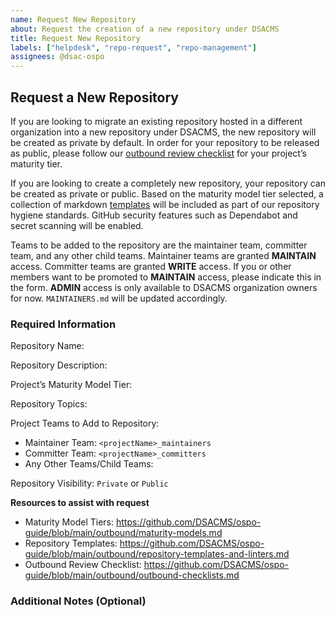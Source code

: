 ```yaml
---
name: Request New Repository
about: Request the creation of a new repository under DSACMS
title: Request New Repository
labels: ["helpdesk", "repo-request", "repo-management"]
assignees: @dsac-ospo
---
```


## Request a New Repository

If you are looking to migrate an existing repository hosted in a different organization into a new repository under DSACMS, the new repository will be created as private by default. In order for your repository to be released as public, please follow our [outbound review checklist](https://github.com/DSACMS/ospo-guide/blob/main/outbound/outbound-checklists.md) for your project’s maturity tier.

If you are looking to create a completely new repository, your repository can be created as private or public. Based on the maturity model tier selected, a collection of markdown [templates](https://github.com/DSACMS/ospo-guide/blob/main/outbound/repository-templates-and-linters.md) will be included as part of our repository hygiene standards. GitHub security features such as Dependabot and secret scanning will be enabled.

Teams to be added to the repository are the maintainer team, committer team, and any other child teams. Maintainer teams are granted **MAINTAIN** access. Committer teams are granted **WRITE** access. If you or other members want to be promoted to **MAINTAIN** access, please indicate this in the form. **ADMIN** access is only available to DSACMS organization owners for now. `MAINTAINERS.md` will be updated accordingly.

### Required Information

Repository Name: <!-- Provide the desired repository name -->

Repository Description: <!-- Provide a short description of the repository -->

Project’s Maturity Model Tier: <!-- Specify the maturity tier -->

Repository Topics: <!-- List relevant topics for discoverability -->

Project Teams to Add to Repository:

- Maintainer Team: `<projectName>_maintainers`
- Committer Team: `<projectName>_committers`
- Any Other Teams/Child Teams: <!-- List additional teams if needed -->

Repository Visibility: `Private` or `Public`

<!-- For public repositories, please provide assessment of benefits and risks of selecting this visibility.-->

**Resources to assist with request**

- Maturity Model Tiers: https://github.com/DSACMS/ospo-guide/blob/main/outbound/maturity-models.md
- Repository Templates: https://github.com/DSACMS/ospo-guide/blob/main/outbound/repository-templates-and-linters.md
- Outbound Review Checklist: https://github.com/DSACMS/ospo-guide/blob/main/outbound/outbound-checklists.md

### Additional Notes (Optional)

<!-- Provide any additional context or requests -->

